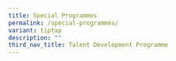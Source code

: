 ```yaml
---
title: Special Programmes
permalink: /special-programmes/
variant: tiptap
description: ""
third_nav_title: Talent Development Programme
---
```

